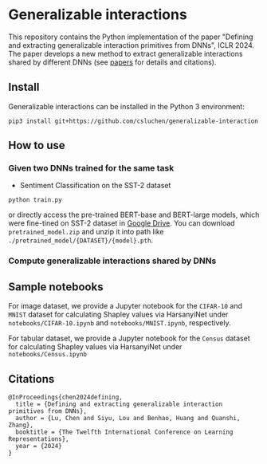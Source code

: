 # Generalizable interactions
This repository contains the Python implementation of the paper "Defining and extracting generalizable interaction primitives from DNNs", ICLR 2024. The paper develops a new method to extract generalizable interactions shared by different DNNs (see [papers](https://arxiv.org/abs/2401.16318) for details and citations).

## Install
Generalizable interactions can be installed in the Python 3 environment:

```
pip3 install git+https://github.com/csluchen/generalizable-interaction
```


## How to use 
### Given two DNNs trained for the same task
- Sentiment Classification on the SST-2 dataset
```
python train.py
```

or directly access the pre-trained BERT-base and BERT-large models, which were fine-tined on SST-2 dataset in [Google Drive](https://drive.google.com/file/d/18NWWTXVvs6izdjj3fbEPNgsZqQw61WuA/view?usp=sharing). You can download `pretrained_model.zip` and unzip it into path like ```./pretrained_model/{DATASET}/{model}.pth```.

### Compute generalizable interactions shared by DNNs






## Sample notebooks

For image dataset, we provide a Jupyter notebook for the `CIFAR-10` and `MNIST` dataset for calculating Shapley values via HarsanyiNet under ```notebooks/CIFAR-10.ipynb``` and ```notebooks/MNIST.ipynb```, respectively.

For tabular dataset, we provide a Jupyter notebook for the `Census` dataset for calculating Shapley values via HarsanyiNet under ```notebooks/Census.ipynb```


## Citations
```
@InProceedings{chen2024defining,
  title = {Defining and extracting generalizable interaction primitives from DNNs},
  author = {Lu, Chen and Siyu, Lou and Benhao, Huang and Quanshi, Zhang},
  booktitle = {The Twelfth International Conference on Learning Representations},
  year = {2024}
}
```
